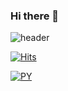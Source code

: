 ### Hi there 👋

<!--
**sbeen1840/sbeen1840** is a ✨ _special_ ✨ repository because its `README.md` (this file) appears on your GitHub profile.

Here are some ideas to get you started:

- 🔭 I’m currently working on ...
- 🌱 I’m currently learning ...
- 👯 I’m looking to collaborate on ...
- 🤔 I’m looking for help with ...
- 💬 Ask me about ...
- 📫 How to reach me: ...
- 😄 Pronouns: ...
- ⚡ Fun fact: ...
-->


![header](https://capsule-render.vercel.app/api?type=cylinder&color=gradient&height=150&section=header&text=sbeen&fontSize=45&animation=fadaIn)

[![Hits](https://hits.seeyoufarm.com/api/count/incr/badge.svg?url=https%3A%2F%2Fgithub.com%2Fsbeen1840&count_bg=%23FF0071&title_bg=%230A00FF&icon=&icon_color=%23E7E7E7&title=hits&edge_flat=false)](https://hits.seeyoufarm.com)

[![PY](https://img.shields.io/badge/python-3776AB?style=flat-square&logo=Python&logoColor=yellow)]()
